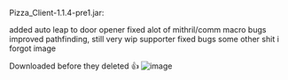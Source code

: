Pizza_Client-1.1.4-pre1.jar:

added auto leap to door opener
fixed alot of mithril/comm macro bugs
improved pathfinding, still very wip
supporter
fixed bugs
some other shit i forgot
image

Downloaded before they deleted 👍
![image](https://user-images.githubusercontent.com/102932807/161458154-f382af93-18ef-4ee7-bcb2-8301b33dd2cf.png)
